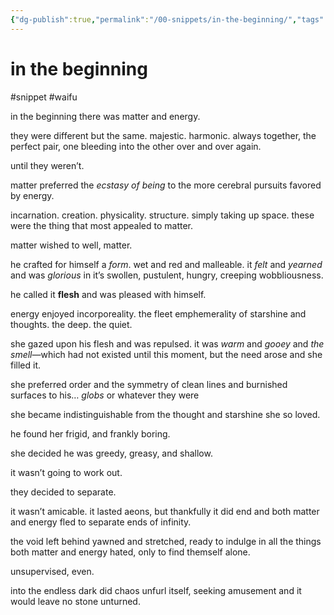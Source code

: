 ```yaml
---
{"dg-publish":true,"permalink":"/00-snippets/in-the-beginning/","tags":["#snippet","#waifu"],"created":"2024-12-05T15:36:32.820-06:00","updated":"2024-12-05T15:39:10.241-06:00"}
---
```


# in the beginning
#snippet #waifu

in the beginning there was matter and energy.

they were different but the same. majestic. harmonic. always together, the perfect pair, one bleeding into the other over and over again.

until they weren’t.

matter preferred the *ecstasy of being* to the more cerebral pursuits favored by energy. 

incarnation. creation. physicality. structure. simply taking up space. these were the thing that most appealed to matter.

matter wished to well, matter.

he crafted for himself a *form*. wet and red and malleable. it *felt* and *yearned* and was *glorious* in it’s swollen, pustulent, hungry, creeping wobbliousness.

he called it **flesh** and was pleased with himself.

energy enjoyed incorporeality. the fleet emphemerality of starshine and thoughts. the deep. the quiet.

she gazed upon his flesh and was repulsed. it was *warm* and *gooey* and *the smell*—which had not existed until this moment, but the need arose and she filled it.

she preferred order and the symmetry of clean lines and burnished surfaces to his… *globs* or whatever they were

she became indistinguishable from the thought and starshine she so loved.

he found her frigid, and frankly boring.

she decided he was greedy, greasy, and shallow.

it wasn’t going to work out.

they decided to separate. 

it wasn’t amicable. it lasted aeons, but thankfully it did end and both matter and energy fled to separate ends of infinity.

the void left behind yawned and stretched, ready to indulge in all the things both matter and energy hated, only to find themself alone. 

unsupervised, even.

into the endless dark did chaos unfurl itself, seeking amusement and it would leave no stone unturned.